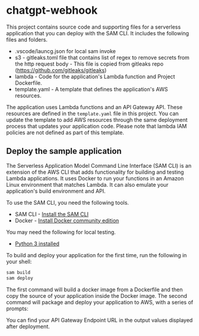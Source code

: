 # chatgpt-webhook

This project contains source code and supporting files for a serverless application that you can deploy with the SAM CLI. It includes the following files and folders.

- .vscode/launcg.json for local sam invoke
- s3 - gitleaks.toml file that contains list of regex to remove secrets from the http request body - This file is copied from gitleaks repo (https://github.com/gitleaks/gitleaks)
- lambda - Code for the application's Lambda function and Project Dockerfile.
- template.yaml - A template that defines the application's AWS resources.

The application uses Lambda functions and an API Gateway API. These resources are defined in the `template.yaml` file in this project. You can update the template to add AWS resources through the same deployment process that updates your application code. Please note that lambda IAM policies are not defined as part of this template.

## Deploy the sample application

The Serverless Application Model Command Line Interface (SAM CLI) is an extension of the AWS CLI that adds functionality for building and testing Lambda applications. It uses Docker to run your functions in an Amazon Linux environment that matches Lambda. It can also emulate your application's build environment and API.

To use the SAM CLI, you need the following tools.

* SAM CLI - [Install the SAM CLI](https://docs.aws.amazon.com/serverless-application-model/latest/developerguide/serverless-sam-cli-install.html)
* Docker - [Install Docker community edition](https://hub.docker.com/search/?type=edition&offering=community)

You may need the following for local testing.
* [Python 3 installed](https://www.python.org/downloads/)

To build and deploy your application for the first time, run the following in your shell:

```bash
sam build
sam deploy
```

The first command will build a docker image from a Dockerfile and then copy the source of your application inside the Docker image. The second command will package and deploy your application to AWS, with a series of prompts:

You can find your API Gateway Endpoint URL in the output values displayed after deployment.
